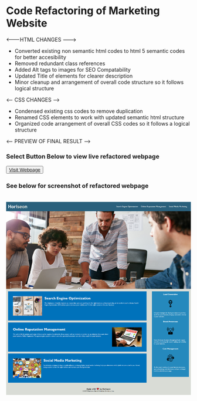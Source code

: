<h1>Code Refactoring of Marketing Website</h1>
<p></p>

<---HTML CHANGES --->
- Converted existing non semantic html codes to html 5 semantic codes for better accesibility
- Removed redundant class references 
- Added Alt tags to images for SEO Compatability
- Updated Title of elements for clearer description
- Minor cleanup and arrangement of overall code structure so it follows logical structure

<-- CSS CHANGES -->
- Condensed existing css codes to remove duplication
- Renamed CSS elements to work with updated semantic html structure
- Organized code arrangement of overall CSS codes so it follows a logical structure
</p>

<-- PREVIEW OF FINAL RESULT -->
<p>
<h3> Select Button Below to view live refactored webpage</h3>
<button>
<a href="https://lex4736.github.io/marketingweb-coderefactor/"> Visit Webpage </a></button>
<p>
<h3>See below for screenshot of refactored webpage</h3>
<br>
<img src="./assets/images/Screenshot 2020-10-03 16.48.12.png" alt="Screenshot of Refactored webpage"></>